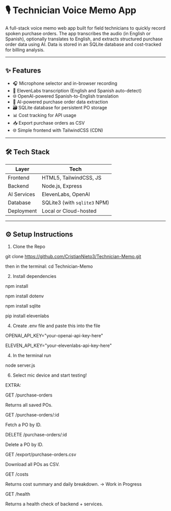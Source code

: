 # 🎙️ Technician Voice Memo App

A full-stack voice memo web app built for field technicians to quickly record spoken purchase orders. The app transcribes the audio (in English or Spanish), optionally translates to English, and extracts structured purchase order data using AI. Data is stored in an SQLite database and cost-tracked for billing analysis.

---

## ✨ Features

- 🎧 Microphone selector and in-browser recording
- 🧠 ElevenLabs transcription (English and Spanish auto-detect)
- 🌐 OpenAI-powered Spanish-to-English translation
- 🧾 AI-powered purchase order data extraction
- 🗃️ SQLite database for persistent PO storage
- 📊 Cost tracking for API usage
- 📥 Export purchase orders as CSV
- 🌐 Simple frontend with TailwindCSS (CDN)

---

## 🛠️ Tech Stack

| Layer       | Tech                     |
|-------------|--------------------------|
| Frontend    | HTML5, TailwindCSS, JS   |
| Backend     | Node.js, Express         |
| AI Services | ElevenLabs, OpenAI       |
| Database    | SQLite3 (with `sqlite3` NPM) |
| Deployment  | Local or Cloud-hosted    |

---

## ⚙️ Setup Instructions

1. Clone the Repo

  
git clone https://github.com/CristianNieto3/Technician-Memo.git

then in the terminal: cd Technician-Memo 

2. Install dependencies
   
npm install   

npm install dotenv

npm install sqlite

pip install elevenlabs


4. Create .env file and paste this into the file

OPENAI_API_KEY="your-openai-api-key-here"

ELEVEN_API_KEY="your-elevenlabs-api-key-here"

4. In the terminal run
   
node server.js

6. Select mic device and start testing!


EXTRA:

GET /purchase-orders

Returns all saved POs.

GET /purchase-orders/:id

Fetch a PO by ID.

DELETE /purchase-orders/:id

Delete a PO by ID.

GET /export/purchase-orders.csv

Download all POs as CSV.

GET /costs

Returns cost summary and daily breakdown.   -> Work in Progress

GET /health

Returns a health check of backend + services.






